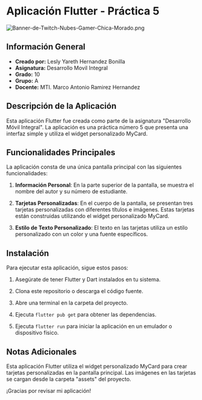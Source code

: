 # Aplicación Flutter - Práctica 5

![Banner-de-Twitch-Nubes-Gamer-Chica-Morado.png](https://i.postimg.cc/15q3LFXF/Banner-de-Twitch-Nubes-Gamer-Chica-Morado.png)

## Información General

- **Creado por:** Lesly Yareth Hernandez Bonilla
- **Asignatura:** Desarrollo Movil Integral
- **Grado:** 10
- **Grupo:** A
- **Docente:** MTI. Marco Antonio Ramirez Hernandez

## Descripción de la Aplicación

Esta aplicación Flutter fue creada como parte de la asignatura "Desarrollo Móvil Integral". La aplicación es una práctica número 5 que presenta una interfaz simple y utiliza el widget personalizado MyCard.

## Funcionalidades Principales

La aplicación consta de una única pantalla principal con las siguientes funcionalidades:

1. **Información Personal**: En la parte superior de la pantalla, se muestra el nombre del autor y su número de estudiante.

2. **Tarjetas Personalizadas**: En el cuerpo de la pantalla, se presentan tres tarjetas personalizadas con diferentes títulos e imágenes. Estas tarjetas están construidas utilizando el widget personalizado MyCard.

3. **Estilo de Texto Personalizado**: El texto en las tarjetas utiliza un estilo personalizado con un color y una fuente específicos.

## Instalación

Para ejecutar esta aplicación, sigue estos pasos:

1. Asegúrate de tener Flutter y Dart instalados en tu sistema.

2. Clona este repositorio o descarga el código fuente.

3. Abre una terminal en la carpeta del proyecto.

4. Ejecuta `flutter pub get` para obtener las dependencias.

5. Ejecuta `flutter run` para iniciar la aplicación en un emulador o dispositivo físico.

## Notas Adicionales

Esta aplicación Flutter utiliza el widget personalizado MyCard para crear tarjetas personalizadas en la pantalla principal. Las imágenes en las tarjetas se cargan desde la carpeta "assets" del proyecto.

¡Gracias por revisar mi aplicación!
